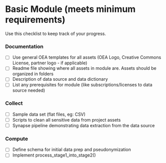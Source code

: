 # Basic Module (meets minimum requirements)
Use this checklist to keep track of your progress.

### Documentation
- [ ] Use general OEA templates for all assets (OEA Logo, Creative Commons License, partner logo - if applicable)
- [ ] Readme file showing where all assets in module are. Assets should be organized in folders
- [ ] Description of data source and data dictionary
- [ ] List any prerequisites for module (like subscriptions/licenses to data source needed)

### Collect
- [ ] Sample data set (flat files, eg: CSV)
- [ ] Scripts to clean all sensitive data from project assets
- [ ] Synapse pipeline demonstrating data extraction from the data source

### Compute
- [ ] Define schema for initial data prep and pseudonymization
- [ ] Implement process_stage1_into_stage2()
